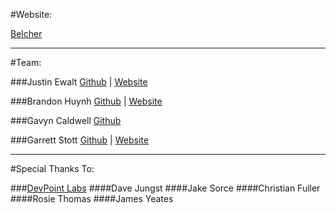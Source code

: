 #Website:

[Belcher](https://belcher.herokuapp.com)
___

#Team:

###Justin Ewalt
[Github](https://github.com/justinewalt) | [Website](http://www.justinewalt.com)

###Brandon Huynh
[Github](https://github.com/brandonvhuynh) | [Website](http://www.huynh-brandon.com)

###Gavyn Caldwell
[Github](https://github.com/GavMan1995)

###Garrett Stott
[Github](https://github.com/garrettstott) | [Website](http://www.garrettstott.com)
___

#Special Thanks To:

###[DevPoint Labs](http://www.devpointlabs.com)
####Dave Jungst
####Jake Sorce
####Christian Fuller
####Rosie Thomas
####James Yeates